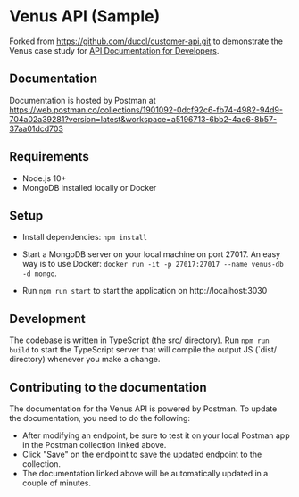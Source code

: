 # Venus API (Sample)

Forked from	https://github.com/duccl/customer-api.git to demonstrate the Venus case study for [API Documentation for Developers](http://apidocsfordevs.com).

## Documentation
Documentation is hosted by Postman at https://web.postman.co/collections/1901092-0dcf92c6-fb74-4982-94d9-704a02a39281?version=latest&workspace=a5196713-6bb2-4ae6-8b57-37aa01dcd703

## Requirements
- Node.js 10+
- MongoDB installed locally or Docker

## Setup
- Install dependencies: `npm install`

- Start a MongoDB server on your local machine on port 27017. An easy way is to use Docker: `docker run -it -p 27017:27017 --name venus-db -d mongo`.

- Run `npm run start` to start the application on http://localhost:3030

## Development
The codebase is written in TypeScript (the src/ directory). Run `npm run build` to start the TypeScript server that will compile the output JS (`dist/ directory) whenever you make a change.

## Contributing to the documentation
The documentation for the Venus API is powered by Postman. To update the documentation, you need to do the following:
- After modifying an endpoint, be sure to test it on your local Postman app in the Postman collection linked above.
- Click "Save" on the endpoint to save the updated endpoint to the collection.
- The documentation linked above will be automatically updated in a couple of minutes.